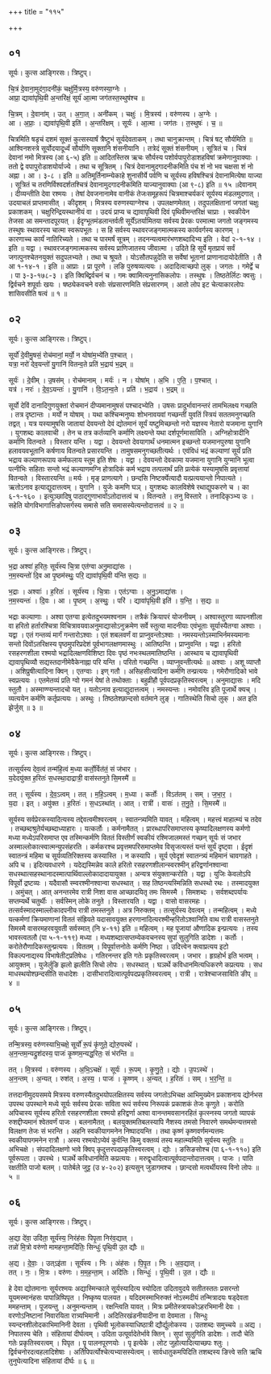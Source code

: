 +++
title = "११५"

+++


## ०१
सूर्यः। कुत्स आङ्गिरसः। त्रिष्टुप्।

चि॒त्रं दे॒वाना॒मुद॑गा॒दनी॑कं॒ चक्षु॑र्मि॒त्रस्य॒ वरु॑णस्या॒ग्नेः ।  
आप्रा॒ द्यावा॑पृथि॒वी अ॒न्तरि॑क्षं॒ सूर्य॑ आ॒त्मा जग॑तस्त॒स्थुष॑श्च ॥

चि॒त्रम् । दे॒वाना॑म् । उत् । अ॒गा॒त् । अनी॑कम् । चक्षुः॑ । मि॒त्रस्य॑ । वरु॑णस्य । अ॒ग्नेः ।  
आ । अ॒प्राः॒ । द्यावा॑पृथि॒वी इति॑ । अ॒न्तरि॑क्षम् । सूर्यः॑ । आ॒त्मा । जग॑तः । त॒स्थुषः॑ । च॒ ॥

चित्रमिति षडृचं दशमं सूक्तं कुत्सस्यार्षं त्रैष्टुभं सूर्यदेवताकम् । तथा चानुक्रान्तम् । चित्रं षट् सौर्यमिति ॥ आश्विनशस्त्रे सूर्योदयादूर्ध्वं सौर्याणि सूक्तानि शंसनीयानि । तत्रेदं सूक्तं शंसनीयम् । सूत्रितं च । चित्रं देवानां नमो मित्रस्य (आ ६-५) इति ॥ आदितस्तिस्र ऋचः सौर्यस्य पशोर्वपापुरोडाशहविषां क्रमेणानुवाक्याः । ततो द्वे वपापुरोडाशयोर्याज्ये । तथा च सूत्रितम् । चित्रं देवानामुदगादनीकमिति पंच शं नो भव चक्षसा शं नो अह्ना । आ । ३-८ । इति ॥ अतिमूर्तिनाम्न्येकाहे शुनासीर्ये पर्वणि च सूर्यस्य हविषश्चित्रं देवानामित्येषा याज्या । सूत्रितं च तरणिर्विश्वदर्शतश्चित्रं देवानामुदगादनीकमिति याज्यानुवाक्याः (आ ९-८) इति ॥ १५ ॥देवानाम् । दीव्यन्तीति देवा रश्मयः । तेषां देवजनानामेव वानीकं तेजःसमूहरूपं चित्रमाश्चर्यकरं सूर्यस्य मंडलमुदगात् । उदयाचलं प्राप्तमासीत् । कीदृशम् । मित्रस्य वरुणस्याग्नेश्च । उपलक्षणमेतत् । तदुपलक्षितानां जगतां चक्षुः प्रकाशकम् । चक्षुरिन्द्रियस्थानीयं वा । उदयं प्राप्य च द्यावापृथिवी दिवं पृथिवीमन्तरिक्षं चाप्राः । स्वकीयेन तेजसा आ समन्तादपूरयत् । ईदृग्भूतमंडलान्तर्वती सूर्येंऽतर्यामितया सर्वस्य प्रेरकः परमात्मा जगतो जङ्गमस्य तस्थुषः स्थावरस्य चात्मा स्वरूपभूतः । स हि सर्वस्य स्थावरजङ्गमात्मकस्य कार्यवर्गस्य कारणम् । कारणाच्च कार्यं नातिरिच्यते । तथा च पारमर्षं सूत्रम् । तदनन्यत्वमारंभणशब्दादिभ्य इति । वेदां २-१-१४ । इति ॥ यद्वा । स्थावरजङ्गमात्मकस्य सर्वस्य प्राणिजातस्य जीवात्मा । उदिते हि सूर्ये मृतप्रायं सर्वं जगत्पुनश्चेतनयुक्तं सदुपलभ्यते । तथा च श्रूयते । योऽसौतपन्नुदेति स सर्वेषां भूतानां प्राणानादायोदेतीति । तै आ १-१४-१ । इति ॥ आप्राः । प्रा पूरणे । लङि पुरुषव्यत्ययः । अदादित्वाच्छपो लुक् । जगतः । गमेर्द्वे च । पा ३-३-१७८-३ । इति क्विब्द्विर्वचनं च । गमः क्वामित्यनुनासिकलोपः । तस्थुषः । तिष्ठतेर्लिटः क्वसुः । द्विर्वचने शपूर्वाः खयः । षष्ठ्येकवचने वसोः संप्रसारणमिति संप्रसारणम् । आतो लोप इट चेत्याकारलोपः शासिवसीति षत्वं ॥ १ ॥

## ०२
सूर्यः। कुत्स आङ्गिरसः। त्रिष्टुप्।

सूर्यो॑ दे॒वीमु॒षसं॒ रोच॑मानां॒ मर्यो॒ न योषा॑म॒भ्ये॑ति प॒श्चात् ।  
यत्रा॒ नरो॑ देव॒यन्तो॑ यु॒गानि॑ वितन्व॒ते प्रति॑ भ॒द्राय॑ भ॒द्रम् ॥

सूर्यः॑ । दे॒वीम् । उ॒षस॑म् । रोच॑मानाम् । मर्यः॑ । न । योषा॑म् । अ॒भि । ए॒ति॒ । प॒श्चात् ।  
यत्र॑ । नरः॑ । दे॒व॒ऽयन्तः॑ । यु॒गानि॑ । वि॒ऽत॒न्व॒ते । प्रति॑ । भ॒द्राय॑ । भ॒द्रम् ॥

सूर्यो देविं दानादिगुणयुक्तां रोचमानं दीप्यमानामुषसं पश्चादभ्येति । उषसः प्रादुर्भावानन्तरं तामभिलक्ष्य गच्छति । तत्र दृष्टान्तः । मर्यो न योषाम् । यथा कश्चिन्मनुष्यः शोभनावयवां गच्छन्तीं युवतिं स्त्रियं सततमनुगच्छति तद्वत् । यत्र यस्यामुषसि जातायां देवयन्तो देवं द्योतमानं सूर्यं यष्टुमिच्छन्तो नरो यज्ञस्य नेतारो यजमाना युगानि । युगशब्दः कालवाची । तेन च तत्र कर्तव्यानि कर्माणि लक्ष्यन्ते यथा दर्शपूर्णमासाविति । अग्निहोत्रादीनि कर्माणि वितन्वते । विस्तार यन्ति । यद्वा । देवयन्तो देवयागार्थं धनमात्मन इच्छन्तो यजमानपुरुषा युगानि हलावयवभूतानि कर्षणाय वितन्वते प्रसारयन्ति । तामुषसमनुगच्छतीत्यर्थः । एवंविधं भद्रं कल्याणां सूर्यं प्रति भद्राय कल्याणरूपाय कर्मफलाय स्तुम इति शेषः । यद्वा । देवयन्तो देवकामा यजमाना युगानि युग्मानि भूत्वा पत्नीभिः सहिताः सन्तो भद्रं कल्याणमग्नि होत्रादिकं कर्म भद्राय तत्पलार्थं प्रति प्रत्येकं यस्यामुषसि प्रवृत्तायां वितन्वते । विस्तारयन्ति ॥ मर्यः । मृङ् प्राणत्यागे । छन्दसि निष्टर्क्येत्यादौ यत्प्रत्ययान्तो निपात्यते । ऋतोऽनाव इत्याद्युदात्तत्वम् । युगानि । युजेः कमणि घञ् । युगशब्दः कालविशेषे रथाद्युपकरणे च । का ६-१-१६० । इत्युञ्छादिषु पाठाद्गुणाभावोंऽतोदात्तत्वं च । वितन्वते । तनु विस्तारे । तनादिकृञ्भ्य उः । सहेति योगविभागात्तिङोपसर्गस्य समासे सति समासस्येत्यन्तोदात्तत्वं ॥ २ ॥

## ०३
सूर्यः। कुत्स आङ्गिरसः। त्रिष्टुप्।

भ॒द्रा अश्वा॑ ह॒रितः॒ सूर्य॑स्य चि॒त्रा एत॑ग्वा अनु॒माद्या॑सः ।  
न॒म॒स्यन्तो॑ दि॒व आ पृ॒ष्ठम॑स्थुः॒ परि॒ द्यावा॑पृथि॒वी य॑न्ति स॒द्यः ॥

भ॒द्राः । अश्वाः॑ । ह॒रितः॑ । सूर्य॑स्य । चि॒त्राः । एत॑ऽग्वाः । अ॒नु॒ऽमाद्या॑सः ।  
न॒म॒स्यन्तः॑ । दि॒वः । आ । पृ॒ष्ठम् । अ॒स्थुः॒ । परि॑ । द्यावा॑पृथि॒वी इति॑ । य॒न्ति॒ । स॒द्यः ॥

भद्राः कल्याणाः । अश्वा एतग्वा इत्येतदुभयमश्वनाम । तत्रैकं क्रियापरं योजनीयम् । अश्वास्तुरगा व्यापनशीला वा हरितो हर्तारश्चित्रा विचित्रावयवाअनुमाद्यासोऽनुक्रमेण सर्वे स्तुत्या मादनीयाः एवंभूताः सूर्यास्यैतग्वा अश्वाः । यद्वा । एतं गन्तव्यं मार्गं गन्तारोऽश्वाः । एतं शबलवर्णं वा प्राप्नुवन्तोऽश्वाः । नमस्यन्तोऽस्माभिर्नमस्यमानाः सन्तो दिवोंऽतरिक्षस्य पृष्ठमुपरिप्रदेशं पूर्वभागलक्षणमास्थुः । आतिष्ठन्ति । प्राप्नुवन्ति । यद्वा । हरितो रसहरणशीला रश्मयो भद्रादिलक्षणविशिष्टा दिवः पृष्ठं नभःस्थलमातिष्ठन्ति । आस्थाय च द्यावापृथिवी द्यावापृथिव्यौ सद्यस्तदानीमेवैकेनाह्ना परि यन्ति । परितो गच्छन्ति । व्याप्नुवन्तीत्यर्थः ॥ अश्वाः । अशू व्याप्तौ । अशिप्रुषीत्यादिना क्विन् । एतग्वाः । इण् गतौ । असिहसीत्यादिना कर्मणि तन्प्रत्ययः । गमेरौणादिको भावे स्वप्रत्ययः । एतमेतव्यं प्रति ग्वो गमनं येषां ते तथोक्ताः । बहुव्रीहौ पूर्वपदप्रकृतिस्वरत्वम् । अनुमाद्यासः । मदि स्तुतौ । अस्माण्ण्यन्तादचो यत् । यतोऽनाव इत्याद्युदात्तत्वम् । नमस्यन्तः । नमोवरिव इति पूजार्थे क्यच् । व्यत्ययेन कर्मणि कर्तृप्रत्ययः । अस्थुः । तिष्ठतेश्छान्दसो वर्तमाने लुङ् । गातिस्थेति सिचो लुक् । अत इति झेर्जुस् ॥ ३ ॥

## ०४
सूर्यः। कुत्स आङ्गिरसः। त्रिष्टुप्।

तत्सूर्य॑स्य देव॒त्वं तन्म॑हि॒त्वं म॒ध्या कर्तो॒र्वित॑तं॒ सं ज॑भार ।  
य॒देदयु॑क्त ह॒रितः॑ स॒धस्था॒दाद्रात्री॒ वास॑स्तनुते सि॒मस्मै॑ ॥

तत् । सूर्य॑स्य । दे॒व॒ऽत्वम् । तत् । म॒हि॒ऽत्वम् । म॒ध्या । कर्तोः॑ । विऽत॑तम् । सम् । ज॒भा॒र॒ ।  
य॒दा । इत् । अयु॑क्त । ह॒रितः॑ । स॒धऽस्था॑त् । आत् । रात्री॑ । वासः॑ । त॒नु॒ते॒ । सि॒मस्मै॑ ॥

सूर्यस्य सर्वप्रेरकस्यादित्यस्य तद्देवत्वमीश्वरत्वम् । स्वातन्त्र्यमिति यावत् । महित्वम् । महत्त्वं माहात्म्यं च तदेव । तच्छब्दश्रुतेर्यच्छब्दाध्याहारः । यत्कर्तोः । कर्मनामैतत् । प्रारब्धापरिसमाप्तस्य कृष्यादिलक्षणस्य कर्मणो मध्या मध्येऽपरिसमाप्त एव तस्मिन्कर्मणि विततं विस्तीर्णं स्वकीयं रश्मिजालमस्तं गच्छन् सूर्यः सं जभार अस्माल्लोकात्स्वात्मन्युपसंहरति । कर्मकरश्च प्रवृत्तमपरिसमाप्तमेव विसृजत्यस्तं यन्तं सूर्यं दृष्ट्वा । ईदृशं स्वातन्त्रं महिमा च सूर्यव्यतिरिक्तस्य कस्यास्ति । न कस्यापि । सूर्य एवेदृशं स्वातन्त्र्यं महिमानं चावगाहते । अपि च । इदित्यवधारणे । यदेद्यस्मिन्नेव काले हरितो रसहरणशीलान्स्वरश्मीन् हरिद्वर्णानश्वान्वा सधस्थात्सहस्थानादस्मात्पार्थिवाल्लोकादादायायुक्त । अन्यत्र संयुक्तान्करोति । यद्वा । युजिः केवलोऽपि विपूर्वो द्रष्टव्यः । यदैवासौ स्म्वरश्मीनश्वान्वा सधस्थात् । सह तिष्ठन्त्यस्मिन्निति सधस्थो रथः । तस्मादयुक्त । अमुंचत् । आत् अनन्तरमेव रात्री निशा वास आच्छादयितृ तमः सिमस्मै । सिमशब्दः । सर्वशब्दपर्यायः सप्तम्यर्थे चतुर्थीः । सर्वस्मिन् लोके तनुते । विस्तारयति । यद्वा । वासो वासरमहः । तत्सर्वस्मादस्माल्लोकादपनीय रात्री तमस्तनुते । अत्र निरुक्तम् । तत्सूर्यस्य देवत्वम् । तन्महित्वम् । मध्ये यत्कर्मणां क्रियमाणानां विततं संह्रियते यदासावयुक्त हरणानादित्यरश्मीन्हरितोऽश्वानिति वाथ रात्री वासस्तनुते सिमस्मै वासरमहरवयुवती सर्वस्मात् (नि ४-११) इति ॥ महित्वम् । मह पूजायां औणादिक इन्प्रत्ययः । तस्य भावस्त्वतलौ (पा ५-१-११९) मध्या । मध्यशब्दात्सप्तम्येकवचनस्य सुपां सुलुगिति डादेशः । कर्तोः । करोतेरौणादिकस्तुन्प्रत्ययः । विततम् । विपूर्वात्तनोतेः कर्मणि निष्ठा । उदित्त्वेन क्त्वाप्रत्यय इटो विकल्पनाद्यस्य विभाषेतीट्प्रतिषेधः । गतिरनन्तर इति गतेः प्रकृतिस्वरत्वम् । जभार । हृग्रहोर्भ इति भत्वम् । आयुक्तम् । युजेर्लुङि झलो झलीति सिचो लोपः । सधस्थात् । घञर्थे कविधानमित्यधिकरणे कप्रत्ययः । सध माधस्थयोश्छन्दसीति सधादेशः । दासीभारादित्वात्पूर्वपदप्रकृतिस्वरत्वम् । रात्री । रात्रेश्चाजसाविति ङीप् ॥ ४ ॥

## ०५
सूर्यः। कुत्स आङ्गिरसः। त्रिष्टुप्।

तन्मि॒त्रस्य॒ वरु॑णस्याभि॒चक्षे॒ सूर्यो॑ रू॒पं कृ॑णुते॒ द्योरु॒पस्थे॑ ।  
अ॒न॒न्तम॒न्यद्रुश॑दस्य॒ पाजः॑ कृ॒ष्णम॒न्यद्ध॒रितः॒ सं भ॑रन्ति ॥

तत् । मि॒त्रस्य॑ । वरु॑णस्य । अ॒भि॒ऽचक्षे॑ । सूर्यः॑ । रू॒पम् । कृ॒णु॒ते॒ । द्योः । उ॒पऽस्थे॑ ।  
अ॒न॒न्तम् । अ॒न्यत् । रुश॑त् । अ॒स्य॒ । पाजः॑ । कृ॒ष्णम् । अ॒न्यत् । ह॒रितः॑ । सम् । भ॒र॒न्ति॒ ॥

तत्तदानीमुदयसमये मित्रस्य वरुणस्यैतदुभयोपलक्षितस्य सर्वस्य जगतोऽभिचक्ष आभिमुख्येन प्रकाशनाय द्योर्नभस उपस्थ उपस्थाने मध्ये सूर्यः सर्वस्य प्रेरकः सविता रूपं सर्वस्य निरूपकं प्रकाशकं तेजः कृणुते । करोति अपिचास्य सूर्यस्य हरितो रसहरणशीला रश्मयो हरिद्वर्णा अश्वा वानन्तमवसानरहितं कृत्स्नस्य जगतो व्यापकं रुशद्दीप्यमानं श्वेतवर्णं पाजः । बलनामैतत् । बलयुक्तमतिबलस्यापि नैशस्य तमसो निवारणे समर्थमन्यत्तमसो विलक्षण तेजः सं भरन्ति । अहनि स्वकीयागमनेन निष्पादयन्ति । तथा कृष्णं कृष्णवर्णमन्यत्तमः स्वकीयापगमनेन रात्रौ । अस्य रश्मयोऽप्येवं कुर्वन्ति किमु वक्तव्यं तस्य महात्म्यमिति सूर्यस्य स्तुतिः ॥ अभिचक्षे । संपदादिलक्षणो भावे क्विप् कृदुत्तरपदप्रकृतिस्वरत्वम् । द्योः । ङसिङसोश्च (पा ६-१-११०) इति पूर्वरूपता । उपस्थे । घञर्थे कविधानमिति कप्रत्ययः । मरुद्वृधादित्वात्पूर्वपदान्तोदात्तत्वम् । पाजः । पाति रक्षतीति पाजो बलम् । पातेर्बले जुट्ट (उ ४-२०२) इत्यसुन् जुडागमश्च । छान्दसो मत्वर्थीयस्य विनो लोपः ॥ ५ ॥

## ०६
सूर्यः। कुत्स आङ्गिरसः। त्रिष्टुप्।

अ॒द्या दे॑वा॒ उदि॑ता॒ सूर्य॑स्य॒ निरंह॑सः पिपृ॒ता निर॑व॒द्यात् ।  
तन्नो॑ मि॒त्रो वरु॑णो मामहन्ता॒मदि॑तिः॒ सिन्धुः॑ पृथि॒वी उ॒त द्यौः ॥

अ॒द्य । दे॒वाः॒ । उत्ऽइ॑ता । सूर्य॑स्य । निः । अंह॑सः । पि॒पृ॒त । निः । अ॒व॒द्यात् ।  
तत् । नः॒ । मि॒त्रः । वरु॑णः । म॒म॒ह॒न्ता॒म् । अदि॑तिः । सिन्धुः॑ । पृ॒थि॒वी । उ॒त । द्यौः ॥

हे देवा द्योतमानाः सूर्यरश्मयः अद्यास्मिन्काले सूर्यस्यादित्य स्योदिता उदितावुदये सतीतस्ततः प्रसरन्तो यूयमस्मानंहसः पापान्निष्पिपृत । निष्कृष्य पालयत । यदिदमस्माभिरुक्तं नोऽस्मदीयं तन्मित्रादयः षड्देवता ममहन्ताम् । पूजयन्तु । अनुमन्यन्ताम् । रक्षन्त्विति यावत् । मित्रः प्रमीतेस्त्रायकोऽहरभिमानी देवः । वरणोऽनिष्टानां निवारयिता रात्र्यभिमानी । अदितिरखंडनीयादीना वा देवमाता । सिन्धुः स्यन्दनशीलोदकाभिमानिनी देवता । पृथिवी भूलोकस्याधिष्ठात्री द्यौर्द्युलोकस्य । उतशब्दः समुच्चये ॥ अद्य । निपातस्य चेति । संहितायां दीर्घत्वम् । उदिता उत्पूर्वादेतेर्भावे क्तिन् । सुपां सुलुगिति डादेशः । तादौ चेति गतेः प्रकृतिस्वरत्वम् । पिपृत । पॄ पालनपूरणयोः । पृ इत्येके । लोट जुहोत्यादित्याच्छपः श्लुः । द्विर्वचनोरदत्वहलादिशेषाः । अर्तिपिपर्त्योश्चेत्यभ्यासस्येत्वम् । सार्वधातुकमपिदिति तशब्दस्य ङित्त्वे सति ऋचि तुनुघेत्यादिना संहितायां दीर्घः ॥ ६ ॥